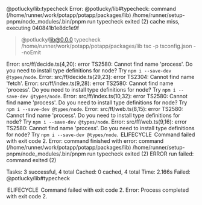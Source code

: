 @potlucky/lib:typecheck
Error: @potlucky/lib#typecheck: command (/home/runner/work/potapp/potapp/packages/lib) /home/runner/setup-pnpm/node_modules/.bin/pnpm run typecheck exited (2)
cache miss, executing 040841b1e8dc1e9f

> @potlucky/lib@0.0.0 typecheck /home/runner/work/potapp/potapp/packages/lib
> tsc -p tsconfig.json --noEmit

Error: src/ff/decide.ts(4,20): error TS2580: Cannot find name 'process'. Do you need to install type definitions for node? Try `npm i --save-dev @types/node`.
Error: src/ff/decide.ts(29,23): error TS2304: Cannot find name 'fetch'.
Error: src/ff/index.ts(9,28): error TS2580: Cannot find name 'process'. Do you need to install type definitions for node? Try `npm i --save-dev @types/node`.
Error: src/ff/index.ts(10,32): error TS2580: Cannot find name 'process'. Do you need to install type definitions for node? Try `npm i --save-dev @types/node`.
Error: src/ff/web.ts(8,15): error TS2580: Cannot find name 'process'. Do you need to install type definitions for node? Try `npm i --save-dev @types/node`.
Error: src/ff/web.ts(9,16): error TS2580: Cannot find name 'process'. Do you need to install type definitions for node? Try `npm i --save-dev @types/node`.
 ELIFECYCLE  Command failed with exit code 2.
Error: command finished with error: command (/home/runner/work/potapp/potapp/packages/lib) /home/runner/setup-pnpm/node_modules/.bin/pnpm run typecheck exited (2)
ERROR run failed: command exited (2)

Tasks: 3 successful, 4 total
Cached: 0 cached, 4 total
Time: 2.166s
Failed: @potlucky/lib#typecheck

 ELIFECYCLE  Command failed with exit code 2.
Error: Process completed with exit code 2.
